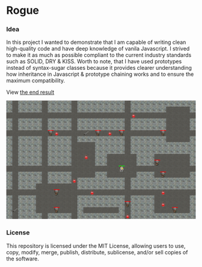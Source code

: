 # Rogue
### Idea
In this project I wanted to demonstrate that I am capable of writing clean high-quality code and have deep knowledge of vanila Javascript. I strived to make it as much as possible compliant to the current industry standards such as SOLID, DRY & KISS. Worth to note, that I have used prototypes instead of syntax-sugar classes because it provides clearer understanding how inheritance in Javascript & prototype chaining works and to ensure the maximum compatibility. 

View [the end result](danielsavinoff.github.io/Rogue/)

![preview](preview.png)

### License
This repository is licensed under the MIT License, allowing users to use, copy, modify, merge, publish, distribute, sublicense, and/or sell copies of the software.
